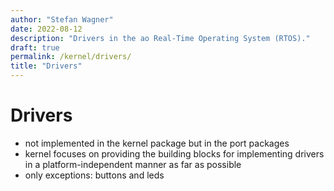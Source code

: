 ```yaml
---
author: "Stefan Wagner"
date: 2022-08-12
description: "Drivers in the ao Real-Time Operating System (RTOS)."
draft: true
permalink: /kernel/drivers/
title: "Drivers"
---
```


# Drivers

- not implemented in the kernel package but in the port packages
- kernel focuses on providing the building blocks for implementing drivers in a platform-independent manner as far as possible
- only exceptions: buttons and leds

